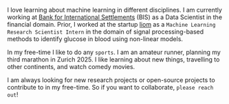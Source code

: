 I love learning about machine learning in different disciplines. I am currently working at [Bank for International Settlements](https://www.bis.org/) (BIS) as a Data Scientist in the financial domain. Prior, I worked at the startup [liom](https://liom.com/) as a `Machine Learning Research Scientist Intern` in the domain of signal processing-based methods to identify glucose in blood using non-linear models.

In my free-time I like to do any `sports`. I am an amateur runner, planning my third marathon in Zurich 2025. I like learning about new things, travelling to other continents, and watch comedy movies.

I am always looking for new research projects or open-source projects to contribute to in my free-time. So if you want to collaborate, `please reach out`!
